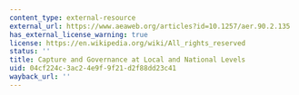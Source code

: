 ```yaml
---
content_type: external-resource
external_url: https://www.aeaweb.org/articles?id=10.1257/aer.90.2.135
has_external_license_warning: true
license: https://en.wikipedia.org/wiki/All_rights_reserved
status: ''
title: Capture and Governance at Local and National Levels
uid: 04cf224c-3ac2-4e9f-9f21-d2f88dd23c41
wayback_url: ''
---
```

